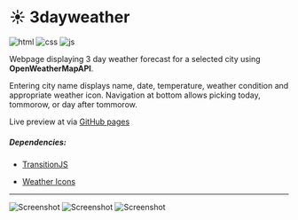 # ☀️ 3dayweather

![html](https://img.shields.io/badge/HTML-239120?style=for-the-badge&logo=html5&logoColor=white)
![css](https://img.shields.io/badge/CSS-1572B6?&style=for-the-badge&logo=css3&logoColor=white)
![js](https://img.shields.io/badge/JavaScript-F7DF1E?style=for-the-badge&logo=javascript&logoColor=black)

Webpage displaying 3 day weather forecast for a selected city using __OpenWeatherMapAPI__.

Entering city name displays name, date, temperature, weather condition and appropriate weather icon.
Navigation at bottom allows picking today, tommorow, or day after tommorow.

Live preview at via [GitHub pages](https://ltatarev.github.io/3-day-weather/)

##### Dependencies:

* [TransitionJS](http://www.transitionjs.org/)

* [Weather Icons](https://erikflowers.github.io/weather-icons/)

---
![Screenshot](https://i.imgur.com/xrzsyTo.png "3wa_screen1")
![Screenshot](https://i.imgur.com/lSIk8dW.png "3wa_screen2")
![Screenshot](https://i.imgur.com/yojoqtG.png "3wa_screen3")

